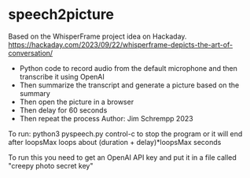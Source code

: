 # speech2picture
Based on the WhisperFrame project idea on Hackaday.  
https://hackaday.com/2023/09/22/whisperframe-depicts-the-art-of-conversation/

- Python code to record audio from the default microphone and then transcribe it using OpenAI
- Then summarize the transcript and generate a picture based on the summary
- Then open the picture in a browser
- Then delay for 60 seconds
- Then repeat the process
Author: Jim Schrempp 2023 

To run:  python3 pyspeech.py
control-c to stop the program or it will end after loopsMax loops about (duration + delay)*loopsMax seconds

To run this you need to get an OpenAI API key and put it in a file called "creepy photo secret key"
